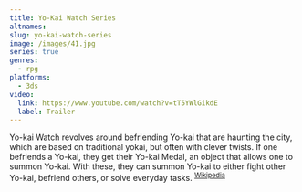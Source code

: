 ```yaml
---
title: Yo-Kai Watch Series
altnames:
slug: yo-kai-watch-series
image: /images/41.jpg
series: true
genres:
  - rpg
platforms:
  - 3ds
video:
  link: https://www.youtube.com/watch?v=tT5YWlGikdE
  label: Trailer
---
```


Yo-kai Watch revolves around befriending Yo-kai that are haunting the city, which are based on traditional yōkai, but often with clever twists. If one befriends a Yo-kai, they get their Yo-kai Medal, an object that allows one to summon Yo-kai. With these, they can summon Yo-kai to either fight other Yo-kai, befriend others, or solve everyday tasks. <sup>[Wikipedia](https://en.wikipedia.org/wiki/Yo-kai_Watch)</sup>
